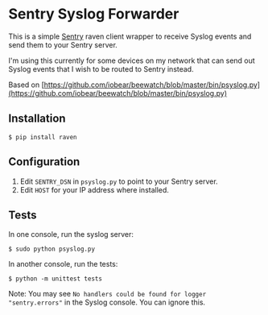# Sentry Syslog Forwarder

This is a simple [Sentry](https://github.com/getsentry) raven client wrapper to receive Syslog events and send them to your Sentry server.

I'm using this currently for some devices on my network that can send out Syslog events that I wish to be routed to Sentry instead.


Based on [https://github.com/iobear/beewatch/blob/master/bin/psyslog.py](https://github.com/iobear/beewatch/blob/master/bin/psyslog.py)


## Installation

	$ pip install raven
	
## Configuration

1. Edit `SENTRY_DSN` in `psyslog.py` to point to your Sentry server.
2. Edit `HOST` for your IP address where installed.
	
## Tests

In one console, run the syslog server:

	$ sudo python psyslog.py 

In another console, run the tests:

	$ python -m unittest tests


Note: You may see `No handlers could be found for logger "sentry.errors"` in the Syslog console. You can ignore this.


